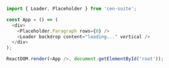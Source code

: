 <!--start-code-->

```js
import { Loader, Placeholder } from 'cen-suite';

const App = () => (
  <div>
    <Placeholder.Paragraph rows={8} />
    <Loader backdrop content="loading..." vertical />
  </div>
);

ReactDOM.render(<App />, document.getElementById('root'));
```

<!--end-code-->
